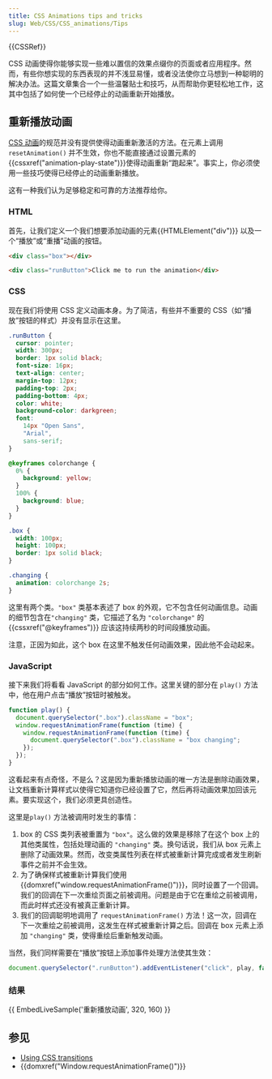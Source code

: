```yaml
---
title: CSS Animations tips and tricks
slug: Web/CSS/CSS_animations/Tips
---
```


{{CSSRef}}

CSS 动画使得你能够实现一些难以置信的效果点缀你的页面或者应用程序。然而，有些你想实现的东西表现的并不浅显易懂，或者没法使你立马想到一种聪明的解决办法。这篇文章集合一个一些温馨贴士和技巧，从而帮助你更轻松地工作，这其中包括了如何使一个已经停止的动画重新开始播放。

## 重新播放动画

[CSS 动画](/zh-CN/docs/Web/CSS/CSS_animations)的规范并没有提供使得动画重新激活的方法。在元素上调用`resetAnimation()` 并不生效，你也不能直接通过设置元素的 {{cssxref("animation-play-state")}}使得动画重新“跑起来”。事实上，你必须使用一些技巧使得已经停止的动画重新播放。

这有一种我们认为足够稳定和可靠的方法推荐给你。

### HTML

首先，让我们定义一个我们想要添加动画的元素{{HTMLElement("div")}} 以及一个“播放”或“重播”动画的按钮。

```html
<div class="box"></div>

<div class="runButton">Click me to run the animation</div>
```

### CSS

现在我们将使用 CSS 定义动画本身。为了简洁，有些并不重要的 CSS（如“播放”按钮的样式）并没有显示在这里。

```css hidden
.runButton {
  cursor: pointer;
  width: 300px;
  border: 1px solid black;
  font-size: 16px;
  text-align: center;
  margin-top: 12px;
  padding-top: 2px;
  padding-bottom: 4px;
  color: white;
  background-color: darkgreen;
  font:
    14px "Open Sans",
    "Arial",
    sans-serif;
}
```

```css
@keyframes colorchange {
  0% {
    background: yellow;
  }
  100% {
    background: blue;
  }
}

.box {
  width: 100px;
  height: 100px;
  border: 1px solid black;
}

.changing {
  animation: colorchange 2s;
}
```

这里有两个类。`"box"` 类基本表述了 box 的外观，它不包含任何动画信息。动画的细节包含在`"changing"` 类，它描述了名为 `"colorchange"` 的 {{cssxref("@keyframes")}} 应该这持续两秒的时间段播放动画。

注意，正因为如此，这个 box 在这里不触发任何动画效果，因此他不会动起来。

### JavaScript

接下来我们将看看 JavaScript 的部分如何工作。这里关键的部分在 `play()` 方法中，他在用户点击“播放”按钮时被触发。

```js
function play() {
  document.querySelector(".box").className = "box";
  window.requestAnimationFrame(function (time) {
    window.requestAnimationFrame(function (time) {
      document.querySelector(".box").className = "box changing";
    });
  });
}
```

这看起来有点奇怪，不是么？这是因为重新播放动画的唯一方法是删除动画效果，让文档重新计算样式以使得它知道你已经设置了它，然后再将动画效果加回该元素。要实现这个，我们必须更具创造性。

这里是`play()` 方法被调用时发生的事情：

1. box 的 CSS 类列表被重置为 `"box"`。这么做的效果是移除了在这个 box 上的其他类属性，包括处理动画的 `"changing"` 类。换句话说，我们从 box 元素上删除了动画效果。然而，改变类属性列表在样式被重新计算完成或者发生刷新事件之前并不会生效。
2. 为了确保样式被重新计算我们使用 {{domxref("window.requestAnimationFrame()")}}，同时设置了一个回调。我们的回调在下一次重绘页面之前被调用。问题是由于它在重绘之前被调用，而此时样式还没有被真正重新计算。
3. 我们的回调聪明地调用了 `requestAnimationFrame()` 方法！这一次，回调在下一次重绘之前被调用，这发生在样式被重新计算之后。回调在 box 元素上添加 `"changing"` 类，使得重绘后重新触发动画。

当然，我们同样需要在“播放”按钮上添加事件处理方法使其生效：

```js
document.querySelector(".runButton").addEventListener("click", play, false);
```

### 结果

{{ EmbedLiveSample('重新播放动画', 320, 160) }}

## 参见

- [Using CSS transitions](/zh-CN/docs/Web/Guide/CSS/Using_CSS_transitions)
- {{domxref("Window.requestAnimationFrame()")}}

